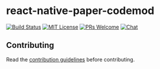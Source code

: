 # react-native-paper-codemod

[![Build Status][build-badge]][build]
[![MIT License][license-badge]][license]
[![PRs Welcome][prs-welcome-badge]][prs-welcome]
[![Chat][chat-badge]][chat]

## Contributing

Read the [contribution guidelines](/CONTRIBUTING.md) before contributing.

<!-- badges -->
[build-badge]: https://img.shields.io/circleci/project/github/callstack/react-native-paper-codemod/master.svg?style=flat-square
[build]: https://circleci.com/gh/callstack/react-native-paper-codemod
[license-badge]: https://img.shields.io/npm/l/react-native-paper.svg?style=flat-square
[license]: https://opensource.org/licenses/MIT
[prs-welcome-badge]: https://img.shields.io/badge/PRs-welcome-brightgreen.svg?style=flat-square
[prs-welcome]: http://makeapullrequest.com
[chat-badge]: https://img.shields.io/discord/426714625279524876.svg?style=flat-square&colorB=758ED3
[chat]: https://discord.gg/zwR2Cdh
